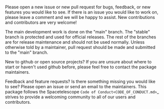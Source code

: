 Please open a new issue or new pull request for bugs, feedback, or new features you would like to see. If there is an issue you would like to work on, please leave a comment and we will be happy to assist. New contributions and contributors are very welcome!

The main development work is done on the "main" branch. The "stable" branch is protected and used for official releases. The rest of the branches are for release maintenance and should not be used normally. Unless otherwise told by a maintainer, pull request should be made and submitted to the "main" branch.

New to github or open source projects? If you are unsure about where to start or haven't used github before, please feel free to contact the package maintainers.

Feedback and feature requests? Is there something missing you would like to see? Please open an issue or send an email to the maintainers. This package follows the Spacetelescope `Code of Conduct<CODE_OF_CONDUCT.md>`_ strives to provide a welcoming community to all of our users and contributors.

